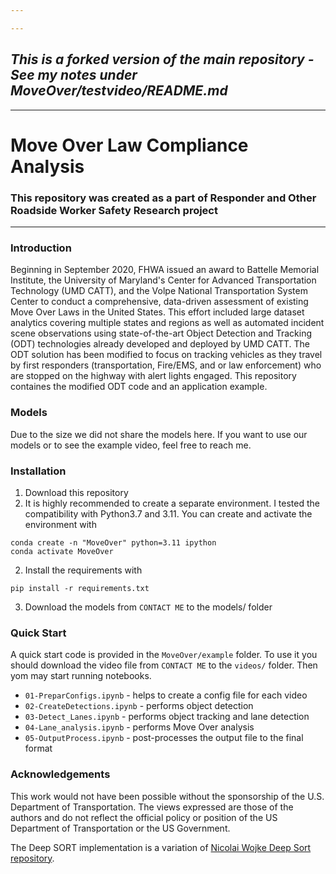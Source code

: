 ```yaml
---

---
```

***This is a forked version of the main repository - See my notes under MoveOver/testvideo/README.md***
---

---

# Move Over Law Compliance Analysis
### This repository was created as a part of Responder and Other Roadside Worker Safety Research project
---

### Introduction

Beginning in September 2020, FHWA issued an award to Battelle Memorial Institute, the University of Maryland's Center for Advanced Transportation Technology (UMD CATT), and the Volpe National Transportation System Center to conduct a comprehensive, data-driven assessment of existing Move Over Laws in the United States. This effort included large dataset analytics covering multiple states and regions as well as automated incident scene observations using state-of-the-art Object Detection and Tracking (ODT) technologies already developed and deployed by UMD CATT. The ODT solution has been modified to focus on tracking vehicles as they travel by first responders (transportation, Fire/EMS, and or law enforcement) who are stopped on the highway with alert lights engaged.
This repository containes the modified ODT code and an application example.

### Models
Due to the size we did not share the models here. If you want to use our models or to see the example video, feel free to reach me.

### Installation
1) Download this repository
2) It is highly recommended to create a separate environment. I tested the compatibility with Python3.7 and 3.11. You can create and activate the environment with
```
conda create -n "MoveOver" python=3.11 ipython
conda activate MoveOver
```

2) Install the requirements with
```
pip install -r requirements.txt
```
3) Download the models from `CONTACT ME` to the models/ folder


### Quick Start
A quick start code is provided in the `MoveOver/example` folder. To use it you should download the video file from `CONTACT ME` to the `videos/` folder.
Then yom may start running notebooks.
- `01-PreparConfigs.ipynb` - helps to create a config file for each video
- `02-CreateDetections.ipynb` - performs object detection
- `03-Detect_Lanes.ipynb` - performs object tracking and lane detection
- `04-Lane_analysis.ipynb` - performs Move Over analysis 
- `05-OutputProcess.ipynb` - post-processes the output file to the final format


### Acknowledgements
This work would not have been possible without the sponsorship of the U.S. Department of Transportation. The views expressed are those of the authors and do not reflect the official policy or position of the US Department of Transportation or the US Government.

The Deep SORT implementation is a variation of [Nicolai Wojke Deep Sort repository](https://github.com/nwojke/deep_sort).

